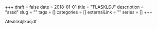 +++ 
draft = false
date = 2018-01-01
title = "TLASKLDJ"
description = "assd"
slug = "" 
tags = []
categories = []
externalLink = ""
series = []
+++

Atealskdjlkasjdf
